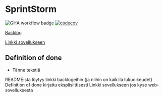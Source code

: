 # SprintStorm

![GHA workflow badge](https://github.com/CristaHo/SprintStorm/workflows/Deployment%20pipeline/badge.svg) [![codecov](https://codecov.io/gh/CristaHo/ohtuvarasto/graph/badge.svg?token=Y6KV7EOO7E)](https://codecov.io/gh/CristaHo/ohtuvarasto)

[Backlog](osoite)

[Linkki sovellukseen](osoite)

## Definition of done
- Tänne tekstiä




README:sta löytyy linkki backlogeihin (ja niihin on kaikilla lukuoikeudet)
Definition of done kirjattu eksplisiittisesti
Linkki sovellukseen jos kyse web-sovelluksesta
